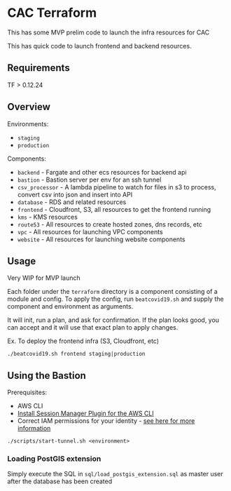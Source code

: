 # CAC Terraform

This has some MVP prelim code to launch the infra resources for CAC

This has quick code to launch frontend and backend resources. 

## Requirements
TF > 0.12.24

## Overview
Environments: 

* `staging` 
* `production`

Components:

* `backend` - Fargate and other ecs resources for backend api
* `bastion` - Bastion server per env for an ssh tunnel
* `csv_processor` - A lambda pipeline to watch for files in s3 to process, convert csv into json and insert into API
* `database` - RDS and related resources
* `frontend` - Cloudfront, S3, all resources to get the frontend running
* `kms` - KMS resources
* `route53` - All resources to create hosted zones, dns records, etc
* `vpc` - All resources for launching VPC components
* `website` - All resources for launching website components

## Usage
Very WIP for MVP launch

Each folder under the `terraform` directory is a component consisting of a module and config. To apply the config, run `beatcovid19.sh` and supply the component and environment as arguments.

It will init, run a plan, and ask for confirmation. If the plan looks good, you can accept and it will use that exact plan to apply changes.

Ex. To deploy the frontend infra (S3, Cloudfront, etc)
```
./beatcovid19.sh frontend staging|production
```

## Using the Bastion

Prerequisites: 

- AWS CLI 
- [Install Session Manager Plugin for the AWS CLI](https://docs.aws.amazon.com/systems-manager/latest/userguide/session-manager-working-with-install-plugin.html)
- Correct IAM permissions for your identity - [see here for more information](https://docs.aws.amazon.com/AWSEC2/latest/UserGuide/Connect-using-EC2-Instance-Connect.html)

```
./scripts/start-tunnel.sh <environment>
```

### Loading PostGIS extension
Simply execute the SQL in `sql/load_postgis_extension.sql` as master user after the database has been created
